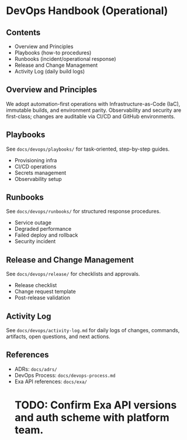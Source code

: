 <!--
Explainer: This README orients DevOps contributors to the operational
documentation that pairs with our automation. Every section links to
actionable runbooks, SOPs, and release materials. Inline TODOs indicate
organization-specific inputs still required.
-->

# DevOps Handbook (Operational)

## Contents
- Overview and Principles
- Playbooks (how-to procedures)
- Runbooks (incident/operational response)
- Release and Change Management
- Activity Log (daily build logs)

## Overview and Principles
We adopt automation-first operations with Infrastructure-as-Code (IaC),
immutable builds, and environment parity. Observability and security are
first-class; changes are auditable via CI/CD and GitHub environments.

## Playbooks
See `docs/devops/playbooks/` for task-oriented, step-by-step guides.
- Provisioning infra
- CI/CD operations
- Secrets management
- Observability setup

## Runbooks
See `docs/devops/runbooks/` for structured response procedures.
- Service outage
- Degraded performance
- Failed deploy and rollback
- Security incident

## Release and Change Management
See `docs/devops/release/` for checklists and approvals.
- Release checklist
- Change request template
- Post-release validation

## Activity Log
See `docs/devops/activity-log.md` for daily logs of changes, commands,
artifacts, open questions, and next actions.

## References
- ADRs: `docs/adrs/`
- DevOps Process: `docs/devops-process.md`
- Exa API references: `docs/exa/`  
  # TODO: Confirm Exa API versions and auth scheme with platform team.

